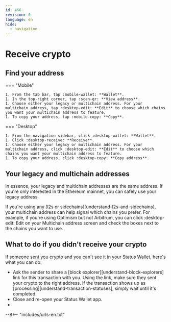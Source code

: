 ```yaml
---
id: 466
revision: 0
language: en
hide:
  - navigation
---
```


# Receive crypto

## Find your address

=== "Mobile"

    1. From the tab bar, tap :mobile-wallet: **Wallet**.
    1. In the top-right corner, tap :scan-qr: **View address**.
    1. Choose either your legacy or multichain address. For your multichain address, tap :desktop-edit: **Edit** to choose which chains you want your multichain address to feature.
    1. To copy your address, tap :mobile-copy: **Copy**.

=== "Desktop"

    1. From the navigation sidebar, click :desktop-wallet: **Wallet**.
    1. Click :desktop-receive: **Receive**.
    1. Choose either your legacy or multichain address. For your multichain address, click :desktop-edit: **Edit** to choose which chains you want your multichain address to feature. 
    1. To copy your address, click :desktop-copy: **Copy address**.

## Your legacy and multichain addresses

In essence, your legacy and multichain addresses are the same address. If you're only interested in the Ethereum mainnet, you can safely use your legacy address.

If you're using any [l2s or sidechains][understand-l2s-and-sidechains], your multichain address can help signal which chains you prefer. For example, if you're using Optimism but not Arbitrum, you can click :desktop-edit: Edit on your Multichain address screen and check the boxes next to the chains you want to use. 

## What to do if you didn't receive your crypto

If someone sent you crypto and you can't see it in your Status Wallet, here's what you can do:

- Ask the sender to share a [block explorer][understand-block-explorers] link for this transaction with you. Using the link, make sure they sent your crypto to the right address. If the transaction shows up as [processing][understand-transaction-statuses], simply wait until it's completed.
- Close and re-open your Status Wallet app.
- 

--8<-- "includes/urls-en.txt"
